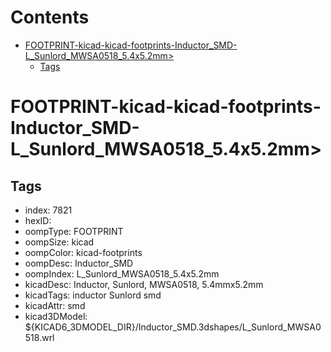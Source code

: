 



Contents
========

* [FOOTPRINT-kicad-kicad-footprints-Inductor_SMD-L_Sunlord_MWSA0518_5.4x5.2mm>](#footprint-kicad-kicad-footprints-inductor_smd-l_sunlord_mwsa0518_54x52mm)
	* [Tags](#tags)

# FOOTPRINT-kicad-kicad-footprints-Inductor_SMD-L_Sunlord_MWSA0518_5.4x5.2mm>

## Tags

- index: 7821
- hexID: 
- oompType: FOOTPRINT
- oompSize: kicad
- oompColor: kicad-footprints
- oompDesc: Inductor_SMD
- oompIndex: L_Sunlord_MWSA0518_5.4x5.2mm
- kicadDesc: Inductor, Sunlord, MWSA0518, 5.4mmx5.2mm
- kicadTags: inductor Sunlord smd
- kicadAttr: smd
- kicad3DModel: ${KICAD6_3DMODEL_DIR}/Inductor_SMD.3dshapes/L_Sunlord_MWSA0518.wrl
